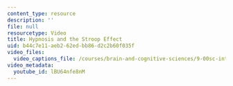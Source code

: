 ```yaml
---
content_type: resource
description: ''
file: null
resourcetype: Video
title: Hypnosis and the Stroop Effect
uid: b44c7e11-aeb2-62ed-bb86-d2c2b60f035f
video_files:
  video_captions_file: /courses/brain-and-cognitive-sciences/9-00sc-introduction-to-psychology-fall-2011/attention/hypnosis-and-the-stroop-effect/lBU64nfe8nM.vtt
video_metadata:
  youtube_id: lBU64nfe8nM
---
```

